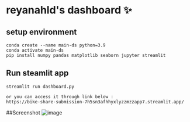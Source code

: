 # reyanahld's dashboard ✨

## setup environment

```
conda create --name main-ds python=3.9
conda activate main-ds
pip install numpy pandas matplotlib seaborn jupyter streamlit 
```

## Run steamlit app
```
streamlit run dashboard.py
```

```
or you can access it through link below :
https://bike-share-submission-7h5sn3afhhyxlyzzmzzapp7.streamlit.app/
```

##Screenshot
![image](https://github.com/reyanahld/Bike-Share-Submission/assets/161299969/9578292d-e75e-4c21-84ce-3d78768ac847)
